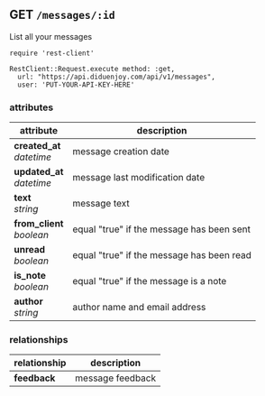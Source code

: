 ## GET `/messages/:id`

List all your messages


```ruby--Rails
require 'rest-client'

RestClient::Request.execute method: :get,
  url: "https://api.diduenjoy.com/api/v1/messages",
  user: 'PUT-YOUR-API-KEY-HERE'
```

### attributes

attribute          | description
------------- | -------------
__created_at__<br>_datetime_  | message creation date
__updated_at__<br>_datetime_  | message last modification date
__text__<br>_string_ | message text
__from_client__<br>_boolean_ | equal "true" if the message has been sent
__unread__<br>_boolean_ | equal "true" if the message has been read
__is_note__<br>_boolean_ | equal "true" if the message is a note
__author__<br>_string_ | author name and email address

### relationships

relationship          | description
------------------------------ | -------------
__feedback__  | message feedback